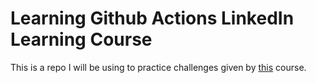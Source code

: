# Learning Github Actions LinkedIn Learning Course 

This is a repo I will be using to practice challenges given by [this](https://www.linkedin.com/learning/learning-github-actions-2) course.
